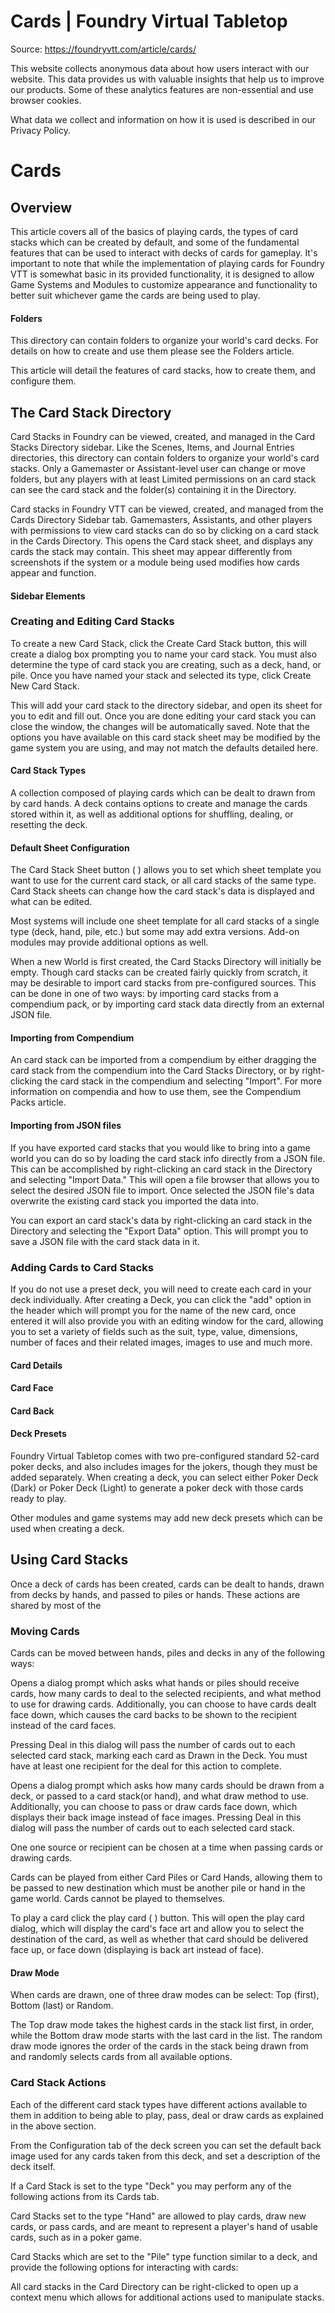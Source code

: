 # Cards | Foundry Virtual Tabletop

Source: https://foundryvtt.com/article/cards/

This website collects anonymous data about how users interact with our website. This data provides us with 
        valuable insights that help us to improve our products. Some of these analytics features are non-essential 
        and use browser cookies.

What data we collect and information on how it is used is described in our 
        Privacy Policy.


# Cards


## 


## Overview

This article covers all of the basics of playing cards, the types of card stacks which can be created by default, and some of the fundamental features that can be used to interact with decks of cards for gameplay. It's important to note that while the implementation of playing cards for Foundry VTT is somewhat basic in its provided functionality, it is designed to allow Game Systems and Modules to customize appearance and functionality to better suit whichever game the cards are being used to play.


#### Folders

This directory can contain folders to organize your world's card decks. For details on how to create and use them please see the Folders article.

This article will detail the features of card stacks, how to create them, and configure them.


## The Card Stack Directory

Card Stacks in Foundry can be viewed, created, and managed in the Card Stacks Directory sidebar. Like the Scenes, Items, and Journal Entries directories, this directory can contain folders to organize your world's card stacks. Only a Gamemaster or Assistant-level user can change or move folders, but any players with at least Limited permissions on an card stack can see the card stack and the folder(s) containing it in the Directory.

Card stacks in Foundry VTT can be viewed, created, and managed from the Cards Directory Sidebar tab. Gamemasters, Assistants, and other players with permissions to view card stacks can do so by clicking on a card stack in the Cards Directory. This opens the Card stack sheet, and displays any cards the stack may contain. This sheet may appear differently from screenshots if the system or a module being used modifies how cards appear and function.


#### Sidebar Elements


### Creating and Editing Card Stacks

To create a new Card Stack, click the   Create Card Stack button, this will create a dialog box prompting you to name your card stack. You must also determine the type of card stack you are creating, such as a deck, hand, or pile. Once you have named your stack and selected its type, click Create New Card Stack.

This will add your card stack to the directory sidebar, and open its sheet for you to edit and fill out. Once you are done editing your card stack you can close the window, the changes will be automatically saved. Note that the options you have available on this card stack sheet may be modified by the game system you are using, and may not match the defaults detailed here.


#### Card Stack Types

A collection composed of playing cards which can be dealt to drawn from by card hands. A deck contains options to create and manage the cards stored within it, as well as additional options for shuffling, dealing, or resetting the deck.


#### Default Sheet Configuration

The Card Stack Sheet button ( ) allows you to set which sheet template you want to use for the current card stack, or all card stacks of the same type. Card Stack sheets can change how the card stack's data is displayed and what can be edited.

Most systems will include one sheet template for all card stacks of a single type (deck, hand, pile, etc.) but some may add extra versions. Add-on modules may provide additional options as well.

When a new World is first created, the Card Stacks Directory will initially be empty. Though card stacks can be created fairly quickly from scratch, it may be desirable to import card stacks from pre-configured sources. This can be done in one of two ways: by importing card stacks from a compendium pack, or by importing card stack data directly from an external JSON file.


#### Importing from Compendium

An card stack can be imported from a compendium by either dragging the card stack from the compendium into the Card Stacks Directory, or by right-clicking the card stack in the compendium and selecting "Import". For more information on compendia and how to use them, see the Compendium Packs article.


#### Importing from JSON files

If you have exported card stacks that you would like to bring into a game world you can do so by loading the card stack info directly from a JSON file. This can be accomplished by right-clicking an card stack in the Directory and selecting "Import Data." This will open a file browser that allows you to select the desired JSON file to import. Once selected the JSON file's data overwrite the existing card stack you imported the data into.

You can export an card stack's data by right-clicking an card stack in the Directory and selecting the "Export Data" option. This will prompt you to save a JSON file with the card stack data in it.


### Adding Cards to Card Stacks

If you do not use a preset deck, you will need to create each card in your deck individually. After creating a Deck, you can click the "add" option in the header which will prompt you for the name of the new card, once entered it will also provide you with an editing window for the card, allowing you to set a variety of fields such as the suit, type, value, dimensions, number of faces and their related images, images to use and much more.


#### Card Details


#### Card Face


#### Card Back


#### Deck Presets

Foundry Virtual Tabletop comes with two pre-configured standard 52-card poker decks, and also includes images for the jokers, though they must be added separately. When creating a deck, you can select either Poker Deck (Dark) or Poker Deck (Light) to generate a poker deck with those cards ready to play.

Other modules and game systems may add new deck presets which can be used when creating a deck.


## Using Card Stacks

Once a deck of cards has been created, cards can be dealt to hands, drawn from decks by hands, and passed to piles or hands. These actions are shared by most of the


### Moving Cards

Cards can be moved between hands, piles and decks in any of the following ways:

Opens a dialog prompt which asks what hands or piles should receive cards, how many cards to deal to the selected recipients, and what method to use for drawing cards. Additionally, you can choose to have cards dealt face down, which causes the card backs to be shown to the recipient instead of the card faces.

Pressing Deal in this dialog will pass the number of cards out to each selected card stack, marking each card as Drawn in the Deck. You must have at least one recipient for the deal for this action to complete.

Opens a dialog prompt which asks how many cards should be drawn from a deck, or passed to a card stack(or hand), and what draw method to use. Additionally, you can choose to pass or draw cards face down, which displays their back image instead of face images. Pressing Deal in this dialog will pass the number of cards out to each selected card stack.

One one source or recipient can be chosen at a time when passing cards or drawing cards.

Cards can be played from either Card Piles or Card Hands, allowing them to be passed to new destination which must be another pile or hand in the game world. Cards cannot be played to themselves.

To play a card click the play card ( ) button. This will open the play card dialog, which will display the card's face art and allow you to select the destination of the card, as well as whether that card should be delivered face up, or face down (displaying is back art instead of face).


#### Draw Mode

When cards are drawn, one of three draw modes can be select: Top (first), Bottom (last) or Random.

The Top draw mode takes the highest cards in the stack list first, in order, while the Bottom draw mode starts with the last card in the list. The random draw mode ignores the order of the cards in the stack being drawn from and randomly selects cards from all available options.


### Card Stack Actions

Each of the different card stack types have different actions available to them in addition to being able to play, pass, deal or draw cards as explained in the above section.

From the  Configuration tab of the deck screen you can set the default back image used for any cards taken from this deck, and set a description of the deck itself.

If a Card Stack is set to the type "Deck" you may perform any of the following actions from its  Cards tab.

Card Stacks set to the type "Hand" are allowed to play cards, draw new cards, or pass cards, and are meant to represent a player's hand of usable cards, such as in a poker game.

Card Stacks which are set to the "Pile" type function similar to a deck, and provide the following options for interacting with cards:

All card stacks in the Card Directory can be right-clicked to open up a context menu which allows for additional actions used to manipulate stacks.

